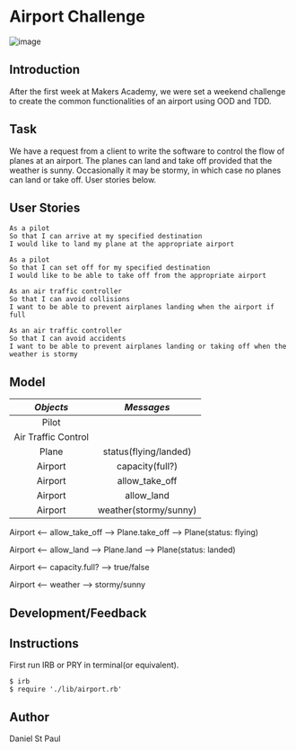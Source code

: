 Airport Challenge
=================

![image](https://travis-ci.org/makersacademy/airport_challenge.svg?branch=master)

Introduction
------------

After the first week at Makers Academy, we were set a weekend challenge to create the common functionalities of an airport using OOD and TDD.

Task
-----

We have a request from a client to write the software to control the flow of planes at an airport. The planes can land and take off provided that the weather is sunny. Occasionally it may be stormy, in which case no planes can land or take off.  User stories below.

User Stories
------------
```
As a pilot
So that I can arrive at my specified destination
I would like to land my plane at the appropriate airport

As a pilot
So that I can set off for my specified destination
I would like to be able to take off from the appropriate airport

As an air traffic controller
So that I can avoid collisions
I want to be able to prevent airplanes landing when the airport if full

As an air traffic controller
So that I can avoid accidents
I want to be able to prevent airplanes landing or taking off when the weather is stormy
```

Model
-----
| *Objects*           | *Messages*           |
| :-----------------: | :------------------: |
| Pilot               |                      |
| Air Traffic Control |                      |
| Plane               | status(flying/landed)|
| Airport             | capacity(full?)      |
| Airport             | allow_take_off       |
| Airport             | allow_land           |
| Airport             | weather(stormy/sunny)|

Airport <-- allow_take_off        --> Plane.take_off --> Plane(status: flying)


Airport <-- allow_land            --> Plane.land --> Plane(status: landed)


Airport <-- capacity.full?  --> true/false


Airport <-- weather         --> stormy/sunny

Development/Feedback
------------


Instructions
------------
First run IRB or PRY in terminal(or equivalent).
```
$ irb
$ require './lib/airport.rb'
```

Author
------
Daniel St Paul
